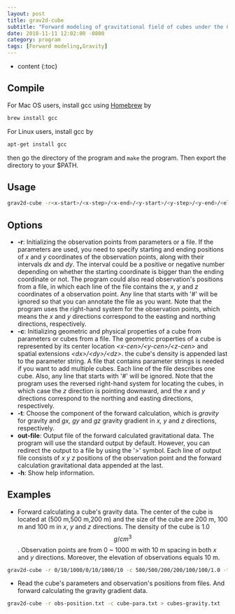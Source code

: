 ```yaml
---
layout: post
title: grav2d-cube
subtitle: "Forward modeling of gravitational field of cubes under the Cartesian coordinates."
date: 2018-11-11 12:02:00 -0800
category: program
tags: [Forward modeling,Gravity]
---
```


* content
{:toc}



## Compile

For Mac OS users, install gcc using [Homebrew](https://brew.sh) by

```bash
brew install gcc
```

For Linux users, install gcc by

```bash
apt-get install gcc
```

then go the directory of the program and `make` the program. Then export the directory to your $PATH.

## Usage

```bash
grav2d-cube -r<x-start>/<x-step>/<x-end>/<y-start>/<y-step>/<y-end>/<elevation>|<filename> -c<x-cen>/<y-cen>/<z-cen>/<dx>/<dy>/<dz>/<density>|<filename> -tgravity|gx|gy|gz -h > out-file
```

## Options

+ __-r__: Initializing the observation points from parameters or a file. If the parameters are used, you need to specify starting and ending positions of *x* and *y* coordinates of the observation points, along with their intervals *dx* and *dy*. The interval could be a positive or negative number depending on whether the starting coordinate is bigger than the ending coordinate or not. The program could also read observation's positions from a file, in which each line of the file contains the *x*, *y* and *z* coordinates of a observation point. Any line that starts with '#' will be ignored so that you can annotate the file as you want. Note that the program uses the right-hand system for the observation points, which means the *x* and *y* directions correspond to the easting and northing directions, respectively. 
+ __-c__: Initializing geometric and physical properties of a cube from parameters or cubes from a file. The geometric properties of a cube is represented by its center location *\<x-cen\>/\<y-cen\>/\<z-cen\>* and spatial extensions *\<dx\>/\<dy\>/\<dz\>*. the cube's density is appended last to the parameter string. A file that contains parameter strings is needed if you want to add multiple cubes. Each line of the file describes one cube. Also, any line that starts with '#' will be ignored. Note that the program uses the reversed right-hand system for locating the cubes, in which case the *z* direction is pointing downward, and the *x* and *y* directions correspond to the northing and easting directions, respectively. 
+ __-t__: Choose the component of the forward calculation, which is *gravity* for gravity and *gx, gy* and *gz* gravity gradient in *x, y* and *z* directions, respectively.
+ __out-file__: Output file of the forward calculated gravitational data. The program will use the standard output by default. However, you can redirect the output to a file by using the '>' symbol. Each line of output file consists of *x y z* positions of the observation point and the forward calculation gravitational data appended at the last.
+ __-h__: Show help information.

## Examples

+ Forward calculating a cube's gravity data. The center of the cube is located at (500 m,500 m,200 m) and the size of the cube are 200 m, 100 m and 100 m in *x*, *y* and *z* directions. The density of the cube is 1.0 $$g/cm^3$$. Observation points are from 0 ~ 1000 m with 10 m spacing in both *x* and *y* directions. Moreover, the elevation of observations equals 10 m.

```bash
grav2d-cube -r 0/10/1000/0/10/1000/10 -c 500/500/200/200/100/100/1.0 -t gravity > one-cube-grav.txt
```

+ Read the cube's parameters and observation's positions from files. And forward calculating the gravity gradient data.

```bash
grav2d-cube -r obs-position.txt -c cube-para.txt > cubes-gravity.txt
```
